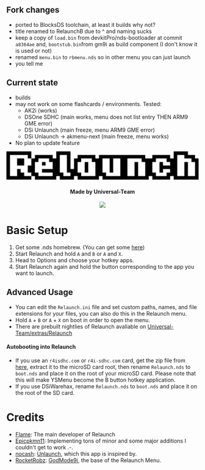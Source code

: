 ## Fork changes

- ported to BlocksDS toolchain, at least it builds why not?
- title renamed to RelaunchB due to ^ and naming sucks
- keep a copy of `load.bin` from devkitPro/nds-bootloader at commit `a8364ae` and, `bootstub.bin`from gm9i as build component (I don't know it is used or not)
- renamed `menu.bin` to `rbmenu.nds` so in other menu you can just launch
- you tell me

## Current state

- builds
- may not work on some flashcards / environments. Tested:
  - AK2i (works)
  - DSOne SDHC (main works, menu does not list entry THEN ARM9 GME error)
  - DSi Unlaunch (main freeze, menu ARM9 GME error)
  - DSi Unlaunch -> akmenu-next (main freeze, menu works)
- No plan to update feature

<img src="https://github.com/Universal-Team/Relaunch/blob/master/logo.png?raw=true">
<h4 align="center">Made by Universal-Team</h4>
<p align="center">
  <a href="https://discord.gg/KDJCfGF">
   <img src="https://img.shields.io/badge/Discord-Server-blue.svg" height="20">
  </a>
 </span>
</p>

# Basic Setup
1) Get some .nds homebrew. (You can get some [here](https://www.gamebrew.org/wiki/List_of_DS_homebrew_applications))
2) Start Relaunch and hold `A` and `B` or `A` and `X`.
3) Head to Options and choose your hotkey apps.
4) Start Relaunch again and hold the button corresponding to the app you want to launch.


## Advanced Usage

- You can edit the `Relaunch.ini` file and set custom paths, names, and file extensions for your files, you can also do this in the Relaunch menu.
- Hold `A` + `B` or `A` + `X` on boot in order to open the menu.
- There are prebuilt nightlies of Relaunch avaliable on [Universal-Team/extras/Relaunch](https://github.com/Universal-Team/extras/tree/master/builds/Relaunch)

#### Autobooting into Relaunch
- If you use an `r4isdhc.com` or `r4i-sdhc.com` card, get the zip file from [here](https://github.com/Universal-Team/extras/raw/hidden/builds/Relaunch/relaunchautoboot.zip), extract it to the microSD card root, then rename `Relaunch.nds` to `boot.nds` and place it on the root of your microSD card. Please note that this will make YSMenu become the B button hotkey application.
- If you use DSiWarehax, rename `Relaunch.nds` to `boot.nds` and place it on the root of the SD card.

# Credits

- [Flame](https://github.com/FlameKat53): The main developer of Relaunch
- [Epicpkmn11](https://github.com/Epicpkmn11): Implementing tons of minor and some major additions I couldn't get to work .-.
- [nocash](http://problemkaputt.de): [Unlaunch](http://problemkaputt.de/unlaunch.htm), which this app is inspired by.
- [RocketRobz](https://github.com/RocketRobz): [GodMode9i](https://github.com/RocketRobz/GodMode9i), the base of the Relaunch Menu.

